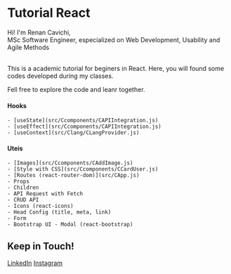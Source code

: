 # Tutorial React

Hi! I'm Renan Cavichi,<br>
MSc Software Engineer, especialized on Web Development, Usability and Agile Methods<br><br>

This is a academic tutorial for beginers in React.
Here, you will found some codes developed during my classes.

Fell free to explore the code and leanr together.

#### Hooks

    - [useState](src/Ccomponents/CAPIIntegration.js)
    - [useEffect](src/Ccomponents/CAPIIntegration.js)
    - [useContext](src/Clang/CLangProvider.js)

#### Uteis

    - [Images](src/Ccomponents/CAddImage.js)
    - [Style with CSS](src/Ccomponents/CCardUser.js)
    - [Routes (react-router-dom)](src/CApp.js)
    - Props
    - Children
    - API Request with Fetch
    - CRUD API
    - Icons (react-icons)
    - Head Config (title, meta, link)
    - Form
    - Bootstrap UI - Modal (react-bootstrap)

## Keep in Touch!

[LinkedIn](https://www.linkedin.com/in/renancavichi)
[Instagram](https://www.instagram.com/renancavichi/)

